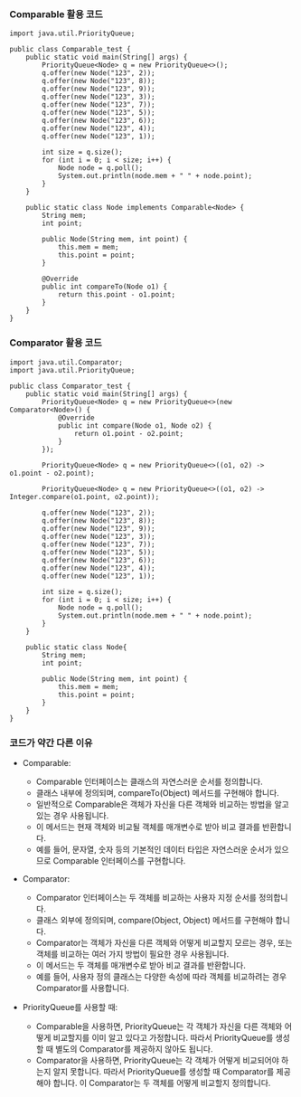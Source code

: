 ### Comparable 활용 코드
```
import java.util.PriorityQueue;

public class Comparable_test {
    public static void main(String[] args) {
        PriorityQueue<Node> q = new PriorityQueue<>();
        q.offer(new Node("123", 2));
        q.offer(new Node("123", 8));
        q.offer(new Node("123", 9));
        q.offer(new Node("123", 3));
        q.offer(new Node("123", 7));
        q.offer(new Node("123", 5));
        q.offer(new Node("123", 6));
        q.offer(new Node("123", 4));
        q.offer(new Node("123", 1));

        int size = q.size();
        for (int i = 0; i < size; i++) {
            Node node = q.poll();
            System.out.println(node.mem + " " + node.point);
        }
    }

    public static class Node implements Comparable<Node> {
        String mem;
        int point;

        public Node(String mem, int point) {
            this.mem = mem;
            this.point = point;
        }

        @Override
        public int compareTo(Node o1) {
            return this.point - o1.point;
        }
    }
}

```

### Comparator 활용 코드
```
import java.util.Comparator;
import java.util.PriorityQueue;

public class Comparator_test {
    public static void main(String[] args) {
        PriorityQueue<Node> q = new PriorityQueue<>(new Comparator<Node>() {
            @Override
            public int compare(Node o1, Node o2) {
                return o1.point - o2.point;
            }
        });

        PriorityQueue<Node> q = new PriorityQueue<>((o1, o2) -> o1.point - o2.point);

        PriorityQueue<Node> q = new PriorityQueue<>((o1, o2) -> Integer.compare(o1.point, o2.point));

        q.offer(new Node("123", 2));
        q.offer(new Node("123", 8));
        q.offer(new Node("123", 9));
        q.offer(new Node("123", 3));
        q.offer(new Node("123", 7));
        q.offer(new Node("123", 5));
        q.offer(new Node("123", 6));
        q.offer(new Node("123", 4));
        q.offer(new Node("123", 1));

        int size = q.size();
        for (int i = 0; i < size; i++) {
            Node node = q.poll();
            System.out.println(node.mem + " " + node.point);
        }
    }

    public static class Node{
        String mem;
        int point;

        public Node(String mem, int point) {
            this.mem = mem;
            this.point = point;
        }
    }
}

```

### 코드가 약간 다른 이유
- Comparable:
  - Comparable 인터페이스는 클래스의 자연스러운 순서를 정의합니다.
  - 클래스 내부에 정의되며, compareTo(Object) 메서드를 구현해야 합니다.
  - 일반적으로 Comparable은 객체가 자신을 다른 객체와 비교하는 방법을 알고 있는 경우 사용됩니다.
  - 이 메서드는 현재 객체와 비교될 객체를 매개변수로 받아 비교 결과를 반환합니다.
  - 예를 들어, 문자열, 숫자 등의 기본적인 데이터 타입은 자연스러운 순서가 있으므로 Comparable 인터페이스를 구현합니다.

- Comparator:
  - Comparator 인터페이스는 두 객체를 비교하는 사용자 지정 순서를 정의합니다.
  - 클래스 외부에 정의되며, compare(Object, Object) 메서드를 구현해야 합니다.
  - Comparator는 객체가 자신을 다른 객체와 어떻게 비교할지 모르는 경우, 또는 객체를 비교하는 여러 가지 방법이 필요한 경우 사용됩니다.
  - 이 메서드는 두 객체를 매개변수로 받아 비교 결과를 반환합니다.
  - 예를 들어, 사용자 정의 클래스는 다양한 속성에 따라 객체를 비교하려는 경우 Comparator를 사용합니다.

- PriorityQueue를 사용할 때:
  - Comparable을 사용하면, PriorityQueue는 각 객체가 자신을 다른 객체와 어떻게 비교할지를 이미 알고 있다고 가정합니다. 따라서 PriorityQueue를 생성할 때 별도의 Comparator를 제공하지 않아도 됩니다.
  - Comparator을 사용하면, PriorityQueue는 각 객체가 어떻게 비교되어야 하는지 알지 못합니다. 따라서 PriorityQueue를 생성할 때 Comparator를 제공해야 합니다. 이 Comparator는 두 객체를 어떻게 비교할지 정의합니다.
